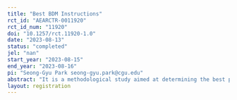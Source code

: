 ```yaml
---
title: "Best BDM Instructions"
rct_id: "AEARCTR-0011920"
rct_id_num: "11920"
doi: "10.1257/rct.11920-1.0"
date: "2023-08-13"
status: "completed"
jel: "nan"
start_year: "2023-08-15"
end_year: "2023-08-16"
pi: "Seong-Gyu Park seong-gyu.park@cgu.edu"
abstract: "It is a methodological study aimed at determining the best practical way to write instructions in a survey using the BDM (Becker-DeGroot-Marschak) mechanism."
layout: registration
---
```



